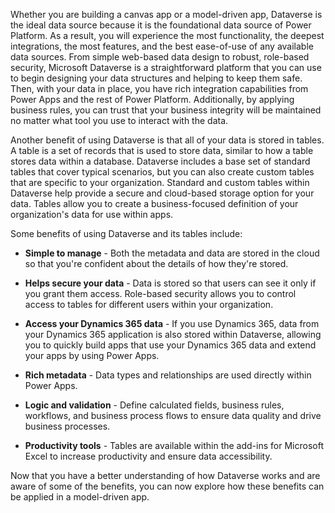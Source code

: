 Whether you are building a canvas app or a model-driven app, Dataverse is the ideal data source because it is
the foundational data source of Power Platform. As a result, you will
experience the most functionality, the deepest integrations, the most features,
and the best ease-of-use of any available data sources. From
simple web-based data design to robust, role-based security, 
Microsoft Dataverse is a straightforward platform that you can use to begin designing your
data structures and helping to keep them safe. Then, with your data in place, you
have rich integration capabilities from Power Apps and the rest of 
Power Platform. Additionally, by applying business rules, you can trust that your
business integrity will be maintained no matter what tool you use to
interact with the data.

Another benefit of using Dataverse is that all
of your data is stored in tables. A table is a set of records that is used
to store data, similar to how a table stores data within a database.
Dataverse includes a base set of standard tables that cover
typical scenarios, but you can also create custom tables that are specific to
your organization. Standard and custom tables within Dataverse help provide a secure and cloud-based storage option for your data.
Tables allow you to create a business-focused definition of your
organization's data for use within apps. 

Some benefits of using Dataverse and its tables include:

-   **Simple to manage** - Both the metadata and data are stored in the
    cloud so that you're confident about the details of how they're
    stored.

-   **Helps secure your data** - Data is stored so that users can see
    it only if you grant them access. Role-based security allows you to
    control access to tables for different users within your
    organization.

-   **Access your Dynamics 365 data** - If you use Dynamics 365, data 
    from your Dynamics 365 application is also stored within Dataverse, allowing you to quickly build apps that use your 
    Dynamics 365 data and extend your apps by using Power Apps.

-   **Rich metadata** - Data types and relationships are used
    directly within Power Apps.

-   **Logic and validation** - Define calculated fields, business
    rules, workflows, and business process flows to ensure data quality
    and drive business processes.

-   **Productivity tools** - Tables are available within the add-ins
    for Microsoft Excel to increase productivity and ensure data
    accessibility.

Now that you have a better understanding of how Dataverse works and
are aware of some of the benefits, you can now explore how these benefits can be applied 
in a model-driven app.
